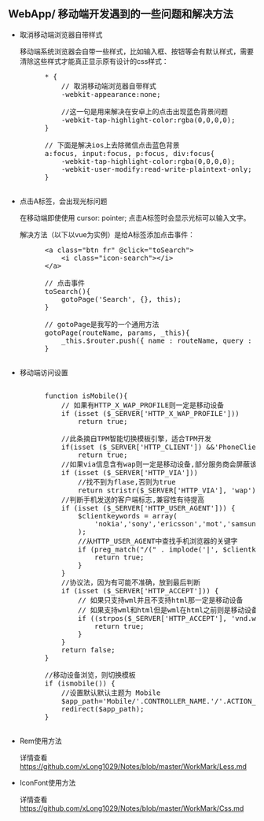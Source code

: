 ## WebApp/ 移动端开发遇到的一些问题和解决方法

* 取消移动端浏览器自带样式  
    
    移动端系统浏览器会自带一些样式，比如输入框、按钮等会有默认样式，需要清除这些样式才能真正显示原有设计的css样式：  
    <pre>
        * {
            // 取消移动端浏览器自带样式
            -webkit-appearance:none;

            //这一句是用来解决在安卓上的点击出现蓝色背景问题
            -webkit-tap-highlight-color:rgba(0,0,0,0);
        }

        // 下面是解决ios上去除微信点击蓝色背景
        a:focus, input:focus, p:focus, div:focus{
            -webkit-tap-highlight-color:rgba(0,0,0,0);
            -webkit-user-modify:read-write-plaintext-only; 
        }
    </pre>

* 点击A标签，会出现光标问题

    在移动端即使使用 cursor: pointer; 点击A标签时会显示光标可以输入文字。
    
    解决方法（以下以vue为实例）是给A标签添加点击事件：

    <pre>
        &lt;a class="btn fr" @click="toSearch"&gt;
            &lt;i class="icon-search"&gt;&lt;/i&gt;
        &lt;/a&gt;

        // 点击事件
        toSearch(){
            gotoPage('Search', {}, this);
        }

        // gotoPage是我写的一个通用方法
        gotoPage(routeName, params, _this){
            _this.$router.push({ name : routeName, query : params });
        }
    </pre>

* 移动端访问设置

    <pre>        
        function isMobile(){
            // 如果有HTTP_X_WAP_PROFILE则一定是移动设备
            if (isset ($_SERVER['HTTP_X_WAP_PROFILE']))
                return true;
        
            //此条摘自TPM智能切换模板引擎，适合TPM开发
            if(isset ($_SERVER['HTTP_CLIENT']) &&'PhoneClient'==$_SERVER['HTTP_CLIENT'])
                return true;
            //如果via信息含有wap则一定是移动设备,部分服务商会屏蔽该信息
            if (isset ($_SERVER['HTTP_VIA']))
                //找不到为flase,否则为true
                return stristr($_SERVER['HTTP_VIA'], 'wap') ? true : false;
            //判断手机发送的客户端标志,兼容性有待提高
            if (isset ($_SERVER['HTTP_USER_AGENT'])) {
                $clientkeywords = array(
                    'nokia','sony','ericsson','mot','samsung','htc','sgh','lg','sharp','sie-','philips','panasonic','alcatel','lenovo','iphone','ipod','blackberry','meizu','android','netfront','symbian','ucweb','windowsce','palm','operamini','operamobi','openwave','nexusone','cldc','midp','wap','mobile'
                );
                //从HTTP_USER_AGENT中查找手机浏览器的关键字
                if (preg_match("/(" . implode('|', $clientkeywords) . ")/i", strtolower($_SERVER['HTTP_USER_AGENT']))) {
                    return true;
                }
            }
            //协议法，因为有可能不准确，放到最后判断
            if (isset ($_SERVER['HTTP_ACCEPT'])) {
                // 如果只支持wml并且不支持html那一定是移动设备
                // 如果支持wml和html但是wml在html之前则是移动设备
                if ((strpos($_SERVER['HTTP_ACCEPT'], 'vnd.wap.wml') !== false) && (strpos($_SERVER['HTTP_ACCEPT'], 'text/html') === false || (strpos($_SERVER['HTTP_ACCEPT'], 'vnd.wap.wml') < strpos($_SERVER['HTTP_ACCEPT'], 'text/html')))) {
                    return true;
                }
            }
            return false;
        }

        //移动设备浏览，则切换模板
        if (ismobile()) {
            //设置默认默认主题为 Mobile
            $app_path='Mobile/'.CONTROLLER_NAME.'/'.ACTION_NAME;
            redirect($app_path);
        }
    </pre>

* Rem使用方法

    详情查看 https://github.com/xLong1029/Notes/blob/master/WorkMark/Less.md

* IconFont使用方法

    详情查看 https://github.com/xLong1029/Notes/blob/master/WorkMark/Css.md